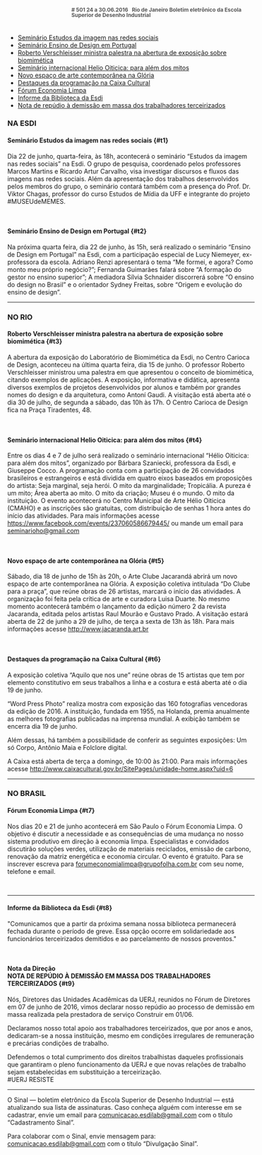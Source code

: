<!--
---
title: sinal 501 - Esdi
style: /_/css/sinal-novo.less
-->
<div style="width:40em;max-width: 40em;margin: 0 auto;" markdown=1>

<div style="background:url(img/selo.png) no-repeat;line-height:1em;font-size:0.85em;font-weight:bold;color:#555;padding: 0 0 0 145px;margin:0 0 3em 0;" markdown="1">
# 501
24 a 30.06.2016   Rio de Janeiro   
Boletim eletrônico da Escola Superior de Desenho Industrial
</div>

  * [Seminário Estudos da imagem nas redes sociais](#t1)
  * [Seminário Ensino de Design em Portugal ](#t2)
  * [Roberto Verschleisser ministra palestra na abertura de exposição sobre biomimética](#t3)
  * [Seminário internacional Helio Oiticica: para além dos mitos](#t4)
  * [Novo espaço de arte contemporânea na Glória](#t5)
  * [Destaques da programação na Caixa Cultural ](#t6)
  * [Fórum Economia Limpa](#t7)
  * [Informe da Biblioteca da Esdi ](#t8)
  * [Nota de repúdio à demissão em massa dos trabalhadores terceirizados](#t9)


### NA ESDI

#### Seminário Estudos da imagem nas redes sociais {#t1}

Dia 22 de junho, quarta-feira, às 18h, acontecerá o seminário “Estudos da imagem nas redes sociais” na Esdi. O grupo de pesquisa, coordenado pelos professores Marcos Martins e Ricardo Artur Carvalho, visa investigar discursos e fluxos das imagens nas redes sociais. Além da apresentação dos trabalhos desenvolvidos pelos membros do grupo, o seminário contará também com a presença do Prof. Dr. Viktor Chagas, professor do curso Estudos de Mídia da UFF e integrante do projeto #MUSEUdeMEMES. 

 

#### Seminário Ensino de Design em Portugal  {#t2}

Na próxima quarta feira, dia 22 de junho, às 15h, será realizado o seminário “Ensino de Design em Portugal” na Esdi, com a participação especial de Lucy Niemeyer, ex-professora da escola. Adriano Renzi apresentará o tema “Me formei, e agora? Como monto meu próprio negócio?”; Fernanda Guimarães falará sobre “A formação do gestor no ensino superior”; A mediadora Sílvia Schnaider discorrerá sobre “O ensino do design no Brasil” e o orientador Sydney Freitas, sobre “Origem e evolução do ensino de design”. 

---

### NO RIO 

#### Roberto Verschleisser ministra palestra na abertura de exposição sobre biomimética {#t3}

A abertura da exposição do Laboratório de Biomimética da Esdi, no Centro Carioca de Design, aconteceu na última quarta feira, dia 15 de junho. O professor Roberto Verschleisser ministrou uma palestra em que apresentou o conceito de biomimética, citando exemplos de aplicações. A exposição, informativa e didática, apresenta diversos exemplos de projetos desenvolvidos por alunos e também por grandes nomes do design e da arquitetura, como Antoní Gaudi. A visitação está aberta até o dia 30 de julho, de segunda a sábado, das 10h às 17h. O Centro Carioca de Design fica na Praça Tiradentes, 48. 

 

#### Seminário internacional Helio Oiticica: para além dos mitos {#t4}

Entre os dias 4 e 7 de julho será realizado o seminário internacional “Hélio Oiticica: para além dos mitos”, organizado por Bárbara Szaniecki, professora da Esdi, e Giuseppe Cocco. A programação conta com a participação de 26 convidados brasileiros e estrangeiros e está dividida em quatro eixos baseados em proposições do artista: Seja marginal, seja herói. O mito da marginalidade; Tropicália. A pureza é um mito; Área aberta ao mito. O mito da criação; Museu é o mundo. O mito da instituição. O evento acontecerá no Centro Municipal de Arte Hélio Oiticica (CMAHO) e as inscrições são gratuitas, com distribuição de senhas 1 hora antes do início das atividades. Para mais informações acesse https://www.facebook.com/events/237060586679445/ ou mande um email para seminarioho@gmail.com

 

#### Novo espaço de arte contemporânea na Glória {#t5}

Sábado, dia 18 de junho de 15h às 20h, o Arte Clube Jacarandá abrirá um novo espaço de arte contemporânea na Glória. A exposição coletiva intitulada “Do Clube para a praça”, que reúne obras de 26 artistas, marcará o início das atividades. A organização foi feita pela crítica de arte e curadora Luisa Duarte. No mesmo momento acontecerá também o lançamento da edição número 2 da revista Jacaranda, editada pelos artistas Raul Mourão e Gustavo Prado. A visitação estará aberta de 22 de junho a 29 de julho, de terça a sexta de 13h às 18h. Para mais informações acesse http://www.jacaranda.art.br 


 

#### Destaques da programação na Caixa Cultural {#t6}

A exposição coletiva “Aquilo que nos une” reúne obras de 15 artistas que tem por elemento constitutivo em seus trabalhos a linha e a costura e está aberta até o dia 19 de junho. 

“Word Press Photo” realiza mostra com exposição das 160 fotografias vencedoras da edição de 2016. A instituição, fundada em 1955, na Holanda, premia anualmente as melhores fotografias publicadas na imprensa mundial. A exibição também se encerra dia 19 de junho. 

Além dessas, há também a possibilidade de conferir as seguintes exposições: Um só Corpo, Antônio Maia e  Folclore digital. 

A Caixa está aberta de terça a domingo, de 10:00 às 21:00. Para mais informações acesse http://www.caixacultural.gov.br/SitePages/unidade-home.aspx?uid=6 

- - -

### NO BRASIL

#### Fórum Economia Limpa {#t7}

Nos dias 20 e 21 de junho acontecerá em São Paulo o Fórum Economia Limpa. O objetivo é discutir a necessidade e as consequências de uma mudança no nosso sistema produtivo em direção à economia limpa. Especialistas e convidados discutirão soluções verdes, utilização de materiais reciclados, emissão de carbono, renovação da matriz energética e economia circular. O evento é gratuito. Para se inscrever escreva para forumeconomialimpa@grupofolha.com.br com seu nome, telefone e email.

 

- - -

#### Informe da Biblioteca da Esdi {#t8}

"Comunicamos que a partir da próxima semana nossa biblioteca permanecerá fechada durante o período de greve. Essa opção ocorre em solidariedade aos funcionários terceirizados demitidos e ao parcelamento de nossos proventos."

 

#### Nota da Direção <br />NOTA DE REPÚDIO À DEMISSÃO EM MASSA DOS TRABALHADORES TERCEIRIZADOS {#t9}

Nós, Diretores das Unidades Acadêmicas da UERJ, reunidos no Fórum de Diretores em 07 de junho de 2016, vimos declarar nosso repúdio ao processo de demissão em massa realizada pela prestadora de serviço Construir em 01/06.

Declaramos nosso total apoio aos trabalhadores terceirizados, que por anos e anos, dedicaram-se a nossa instituição, mesmo em condições irregulares de remuneração e precárias condições de trabalho.

Defendemos o total cumprimento dos direitos trabalhistas daqueles profissionais que garantiram o pleno funcionamento da UERJ e que novas relações de trabalho sejam estabelecidas em substituição a terceirização.   
‪#‎UERJ‬ RESISTE

- - -

O Sinal — boletim eletrônico da Escola Superior de Desenho Industrial — está atualizando sua lista de assinaturas. Caso conheça alguém com interesse em se cadastrar, envie um email para comunicacao.esdilab@gmail.com com o título “Cadastramento Sinal”. 

Para colaborar com o Sinal, envie mensagem para: comunicacao.esdilab@gmail.com com o título “Divulgação Sinal”.

</div>

<img src="img/selo.png" style="display:none;opacity:0;width:0;height:0;" />
